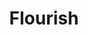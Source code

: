 ---
facebook: https://facebook.com/madewithflourish
instagram: https://instagram.com/madewithflourish
linkedin: https://linkedin.com/company/f-l-o-u-r-i-s-h
logohandle: flourishstudio
sort: flourish
title: Flourish
twitter: https://x.com/f_l_o_u_r_i_s_h
website: https://flourish.studio/
---
